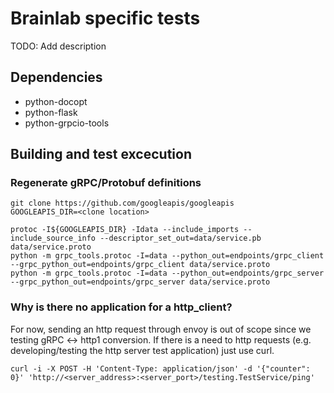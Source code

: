 # Brainlab specific tests

TODO: Add description

## Dependencies

- python-docopt
- python-flask
- python-grpcio-tools

## Building and test excecution

### Regenerate gRPC/Protobuf definitions

```
git clone https://github.com/googleapis/googleapis
GOOGLEAPIS_DIR=<clone location>

protoc -I${GOOGLEAPIS_DIR} -Idata --include_imports --include_source_info --descriptor_set_out=data/service.pb data/service.proto
python -m grpc_tools.protoc -I=data --python_out=endpoints/grpc_client --grpc_python_out=endpoints/grpc_client data/service.proto
python -m grpc_tools.protoc -I=data --python_out=endpoints/grpc_server --grpc_python_out=endpoints/grpc_server data/service.proto
```

### Why is there no application for a http_client?

For now, sending an http request through envoy is out of scope since we testing gRPC <-> http1 conversion.
If there is a need to http requests (e.g. developing/testing the http server test application) just use curl.

```
curl -i -X POST -H 'Content-Type: application/json' -d '{"counter": 0}' 'http://<server_address>:<server_port>/testing.TestService/ping'
```
